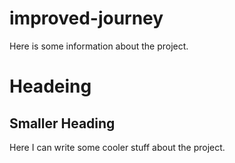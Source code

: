 improved-journey
================

Here is some information about the project.

# Headeing

## Smaller Heading

Here I can write some cooler stuff about the project.
